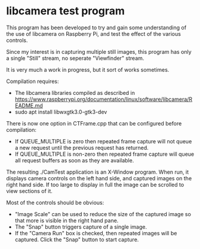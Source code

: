 # libcamera test program

This program has been developed to try and gain some understanding of the use of libcamera
on Raspberry Pi, and test the effect of the various controls.

Since my interest is in capturing multiple still images, this program has only a single
"Still" stream, no seperate "Viewfinder" stream.

It is very much a work in progress, but it sort of works sometimes.

Compilation requires:

* The libcamera libraries compiled as described in
https://www.raspberrypi.org/documentation/linux/software/libcamera/README.md
* sudo apt install libwxgtk3.0-gtk3-dev

There is now one option in CTFrame.cpp that can be configured before compilation:

* If QUEUE_MULTIPLE is zero then repeated frame capture will not queue a new request
until the previous request has returned.
* If QUEUE_MULTIPLE is non-zero then repeated frame capture will queue all request
buffers as soon as they are available.

The resulting ./CamTest application is an X-Window program. When run, it displays camera controls
on the left hand side, and captured images on the right hand side. If too large to display in full
the image can be scrolled to view sections of it.

Most of the controls should be obvious:

* "Image Scale" can be used to reduce the size of the captured image so that more is visible
in the right hand pane.
* The "Snap" button triggers capture of a single image.
* If the "Camera Run" box is checked, then repeated images will be captured. Click the "Snap"
button to start capture.
